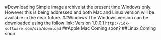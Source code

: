 #Downloading
Simple image archive at the present time Windows only. However this is being addressed and both Mac and Linux version will be available in the near future.
##Windows
The Windows version can be downloaded using the follow link:
Version 1.0.0.1 `http://idk-software.com/sia/download`
##Apple Mac
Coming soon?
##Linux
Coming soon